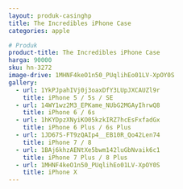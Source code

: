 ```yaml
---
layout: produk-casinghp
title: The Incredibles iPhone Case
categories: apple

# Produk
product-title: The Incredibles iPhone Case
harga: 90000
sku: hn-3272
image-drive: 1MHNF4keO1n50_PUqlihEo01LV-XpOY0S
gallery:
  - url: 1YkPJpahIVj0j3oaxDfY3LUpJXCAUZl9r
    title: iPhone 5 / 5s / SE
  - url: 14WY1wz2M3_EPKame_NUbG2MGAyIhrwQ8
    title: iPhone 6 / 6s
  - url: 1hKYDpzXNyiKO05kzkIRZ7hcEsFxfadGx
    title: iPhone 6 Plus / 6s Plus
  - url: 1JD67S-FT9zQAIp4__EB10R_Qo42Len74
    title: iPhone 7 / 8
  - url: 1BAj6khzAENtXe5bwm142luGbNvaik6c1
    title: iPhone 7 Plus / 8 Plus
  - url: 1MHNF4keO1n50_PUqlihEo01LV-XpOY0S
    title: iPhone X
---
```

